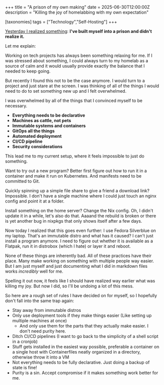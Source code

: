 +++
title = "A prison of my own making"
date = 2025-06-30T12:00:00Z
description = "Killing the joy of homelabbing with my own expectation"

[taxonomies]
tags = ["Technology","Self-Hosting"]
+++

[Yesterday I realized something](https://social.jsteuernagel.de/@jana/114768460919053583):
**I've built myself into a prison and didn't realize it.**

Let me explain:

Working on tech projects has always been something relaxing for me.
If I was stressed about something, I could always turn to my homelab as a source of calm and it would usually provide exactly the balance that I needed to keep going.

But recently I found this not to be the case anymore.
I would turn to a project and just stare at the screen.
I was thinking of all of the things I would need to do to set something new up and I felt overwhelmed.

I was overwhelmed by all of the things that I convinced myself to be necessary.

- **Everything needs to be declarative**
- **Machines as cattle, not pets**
- **Immutable systems and containers**
- **GitOps all the things**
- **Automated deployment**
- **CI/CD pipeline**
- **Security considerations**

This lead me to my current setup, where it feels impossible to just do something.

Want to try out a new program?
Better first figure out how to run it in a container and make it run on Kubernetes.
And manifests need to be committed to Git.

Quickly spinning up a simple file share to give a friend a download link?
Impossible.
I don't have a single machine where I could just touch an nginx config and point it at a folder.

Install something on the home server?
Change the Nix config.
Oh, I didn't update it in a while, let's also do that.
Aaaand the rebuild is broken or there is yet another bug in nixpkgs that only shows itself after a few days.

Now today I realized that this goes even further:
I use Fedora Silverblue on my laptop.
That's an immutable distro and what has it caused?
I can't just install a program anymore.
I need to figure out whether it is available as a Flatpak, run it in distrobox (which I hate) or layer it and reboot.

None of these things are inherently bad.
All of these practices have their place.
Many make working on something with multiple people way easier.
But I am just myself and just documenting what I did in markdown files works *incredibly* well for me.

Spelling it out now, it feels like I should have realized way earlier what was killing my joy.
But now I did, so I'll be undoing a lot of this mess.

So here are a rough set of rules I have decided on for myself, so I hopefully don't fall into the same trap again:

- Stay away from immutable distros
- Only use deployment tools if they make things easier (Like setting up multiple machines at once)
    - And only use them for the parts that they actually make easier. I don't need purity here.
- Ditch CI/CD pipelines (I want to go back to the simplicity of a shell script in a cronjob)
- Stuff gets installed in the easiest way possible, preferable a container on a single host with Containerfiles neatly organized in a directory, otherwise throw it into a VM
- Not everything needs to be fully declarative. Just doing a backup of state is fine!
- Purity is a sin. Accept compromise if it makes something work better for me.
